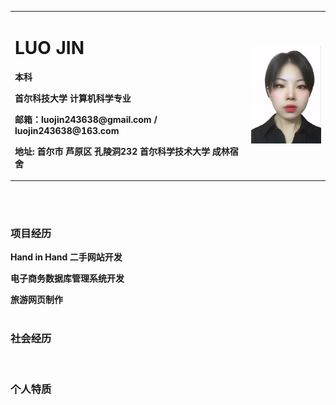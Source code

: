 
<table border="0">
  <tr>
    <td width="75%">
      <h1>LUO JIN</h1>
      <p><b>本科</b></p>
      <p><b>首尔科技大学 计算机科学专业</b></p>
      <p><b>邮箱：luojin243638@gmail.com / luojin243638@163.com
</b></p>
      <p><b>地址: 首尔市 芦原区 孔陵洞232 首尔科学技术大学 成林宿舍  </b></p>
    </td>
    <td width="25%">
      <img src="/luojin电子照片.jpg" width="100%">
    </td>
  </tr>
</table>
<br>
<br>

### 项目经历
**Hand in Hand 二手网站开发**  


**电子商务数据库管理系统开发** 
<br>

**旅游网页制作** 
<br>
<br>


### 社会经历


<br>

### 个人特质 






